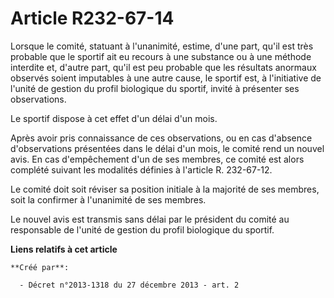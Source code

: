 # Article R232-67-14

Lorsque le comité, statuant à l'unanimité, estime, d'une part, qu'il est très probable que le sportif ait eu recours à une
substance ou à une méthode interdite et, d'autre part, qu'il est peu probable que les résultats anormaux observés soient
imputables à une autre cause, le sportif est, à l'initiative de l'unité de gestion du profil biologique du sportif, invité à
présenter ses observations. 

Le sportif dispose à cet effet d'un délai d'un mois. 

Après avoir pris connaissance de ces observations, ou en cas d'absence d'observations présentées dans le délai d'un mois, le
comité rend un nouvel avis. En cas d'empêchement d'un de ses membres, ce comité est alors complété suivant les modalités
définies à l'article R. 232-67-12. 

Le comité doit soit réviser sa position initiale à la majorité de ses membres, soit la confirmer à l'unanimité de ses
membres. 

Le nouvel avis est transmis sans délai par le président du comité au responsable de l'unité de gestion du profil biologique
du sportif.

**Liens relatifs à cet article**

	**Créé par**:

	  - Décret n°2013-1318 du 27 décembre 2013 - art. 2
